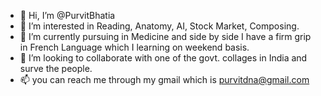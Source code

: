 - 👋 Hi, I’m @PurvitBhatia
- 👀 I’m interested in Reading, Anatomy, AI, Stock Market, Composing.
- 🌱 I’m currently pursuing in Medicine and side by side I have a firm grip in French Language which I learning on weekend basis.
- 💞️ I’m looking to collaborate with one of the govt. collages in India and surve the people.
- 📫 you can reach me through my gmail which is purvitdna@gmail.com

<!---
PurvitBhatia/PurvitBhatia is a ✨ special ✨ repository because its `README.md` (this file) appears on your GitHub profile.
You can click the Preview link to take a look at your changes.
--->
